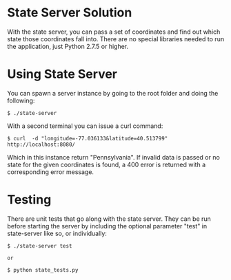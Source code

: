 # State Server Solution

With the state server, you can pass a set of coordinates and find out which state those coordinates fall into.
There are no special libraries needed to run the application, just Python 2.7.5 or higher.

# Using State Server

You can spawn a server instance by going to the root folder and doing the following:

    $ ./state-server

With a second terminal you can issue a curl command:

    $ curl  -d "longitude=-77.036133&latitude=40.513799" http://localhost:8080/

Which in this instance return "Pennsylvania". If invalid data is passed or no state for the given
coordinates is found, a 400 error is returned with a corresponding error message.

# Testing

There are unit tests that go along with the state server. They can be run before starting the
server by including the optional parameter "test" in state-server like so, or individually:

    $ ./state-server test

    or

    $ python state_tests.py


